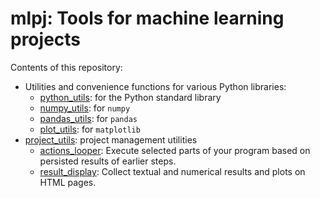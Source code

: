 # mlpj: Tools for machine learning projects

Contents of this repository:
* Utilities and convenience functions for various Python libraries:
  * [python_utils](mlpj/python_utils.py): for the Python standard library
  * [numpy_utils](mlpj/numpy_utils.py): for `numpy`
  * [pandas_utils](mlpj/pandas_utils.py): for `pandas`
  * [plot_utils](mlpj/plot_utils.py): for `matplotlib`
* [project_utils](mlpj/project_utils.py): project management utilities
  * [actions_looper](mlpj/actions_looper.py): Execute selected parts of your
    program based on persisted results of earlier steps.
  * [result_display](mlpj/result_display.py): Collect textual and numerical
    results and plots on HTML pages.

